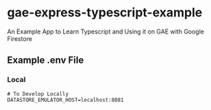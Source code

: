 # gae-express-typescript-example
An Example App to Learn Typescript and Using it on GAE with Google Firestore


## Example .env File

### Local
```
# To Develop Locally
DATASTORE_EMULATOR_HOST=localhost:8081
```